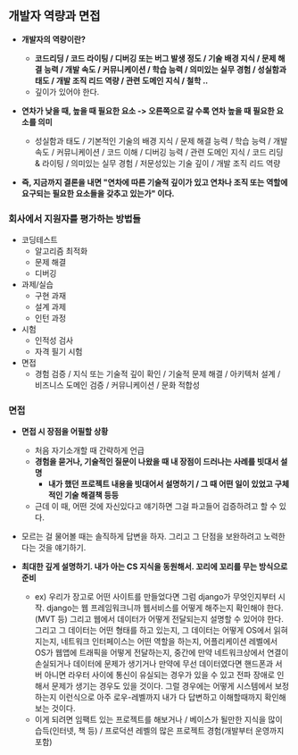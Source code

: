 ## 개발자 역량과 면접

- **개발자의 역량이란?**
  - **코드리딩 / 코드 라이팅 / 디버깅 또는 버그 발생 정도 / 기술 배경 지식 / 문제 해결 능력 / 개발 속도 / 커뮤니케이션 / 학습 능력 / 의미있는 실무 경험 / 성실함과 태도 / 개발 조직 리드 역량 / 관련 도메인 지식 / 철학 ..**
  - 깊이가 있어야 한다.

- **연차가 낮을 때, 높을 때 필요한 요소 -> 오른쪽으로 갈 수록 연차 높을 때 필요한 요소를 의미**
  - 성실함과 태도 / 기본적인 기술의 배경 지식 / 문제 해결 능력 / 학습 능력 / 개발 속도 / 커뮤니케이션 / 코드 이해 / 디버깅 능력 / 관련 도메인 지식 / 코드 리딩 & 라이팅 / 의미있는 실무 경험 / 저문성있는 기술 깊이 / 개발 조직 리드 역량 

- **즉, 지금까지 결론을 내면 "연차에 따른 기술적 깊이가 있고 연차나 조직 또는 역할에 요구되는 필요한 요소들을 갖추고 있는가" 이다.**

### 회사에서 지원자를 평가하는 방법들
- 코딩테스트
  - 알고리즘 최적화
  - 문제 해결
  - 디버깅
- 과제/실습
  - 구현 과재
  - 설계 과제
  - 인턴 과정
- 시험
  - 인적성 검사
  - 자격 필기 시험
- 면접
  - 경험 검증 / 지식 또는 기술적 깊이 확인 / 기술적 문제 해결 / 아키텍처 설계 / 비즈니스 도메인 검증 / 커뮤니케이션 / 문화 적합성


### 면접
- **면접 시 장점을 어필할 상황**
  - 처음 자기소개할 때 간략하게 언급
  - **경험을 묻거나, 기술적인 질문이 나왔을 때 내 장점이 드러나는 사례를 빗대서 설명**
    - **내가 했던 프로젝트 내용을 빗대어서 설명하기 / 그 때 어떤 일이 있었고 구체적인 기술 해결책 등등**
  - 근데 이 때, 어떤 것에 자신있다고 얘기하면 그걸 파고들어 검증하려고 할 수 있다. 

- 모르는 걸 물어볼 때는 솔직하게 답변을 하자. 그리고 그 단점을 보완하려고 노력한다는 것을 얘기하기.

- **최대한 깊게 설명하기. 내가 아는 CS 지식을 동원해서. 꼬리에 꼬리를 무는 방식으로 준비**
  - ex) 우리가 장고로 어떤 사이트를 만들었다면 그럼 django가 무엇인지부터 시작. django는 웹 프레임워크니까 웹서비스를 어떻게 해주는지 확인해야 한다.(MVT 등) 그리고 웹에서 데이터가 어떻게 전달되는지 설명할 수 있어야 한다. 그리고 그 데이터는 어떤 형태를 하고 있는지, 그 데이터는 어떻게 OS에서 읽혀지는지, 네트워크 인터페이스는 어떤 역할을 하는지, 어플리케이션 레벨에서 OS가 웹앱에 트래픽을 어떻게 전달하는지, 중간에 만약 네트워크상에서 연결이 손실되거나 데이터에 문제가 생기거나 만약에 무선 데이터였다면 핸드폰과 서버 아니면 라우터 사이에 통신이 유실되는 경우가 있을 수 있고 전파 장애로 인해서 문제가 생기는 경우도 있을 것이다. 그럴 경우에는 어떻게 시스템에서 보정하는지 이런식으로 아주 로우-레벨까지 내가 다 답변하고 이해할때까지 확인해보는 것이다. 
  - 이게 되려면 임팩트 있는 프로젝트를 해보거나 / 베이스가 될만한 지식을 많이 습득(인터넷, 책 등) / 프로덕션 레벨의 많은 프로젝트 경험(개발부터 운영까지 포함)
